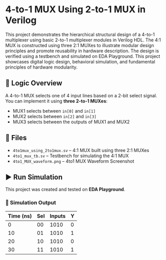 # 4-to-1 MUX Using 2-to-1 MUX in Verilog

This project demonstrates the hierarchical structural design of a 4-to-1 multiplexer using basic 2-to-1 multiplexer modules in Verilog HDL. The 4:1 MUX is constructed using three 2:1 MUXes to illustrate modular design principles and promote reusability in hardware description. The design is verified using a testbench and simulated on EDA Playground. This project showcases digital logic design, behavioral simulation, and fundamental principles of hardware modularity.

## 🧠 Logic Overview

A 4-to-1 MUX selects one of 4 input lines based on a 2-bit select signal. You can implement it using **three 2-to-1 MUXes**:
- MUX1 selects between `in[0]` and `in[1]`
- MUX2 selects between `in[2]` and `in[3]`
- MUX3 selects between the outputs of MUX1 and MUX2

## 📎 Files

- `4to1mux_using_2to1mux.sv` – 4:1 MUX built using three 2:1 MUXes
- `4to1_mux_tb.sv` – Testbench for simulating the 4:1 MUX
- `4to1_MUX_waveform.png` – 4to1 MUX Waveform Screenshot 

## ▶️ Run Simulation

This project was created and tested on **EDA Playground**.

### 🧪 Simulation Output

| Time (ns) | Sel | Inputs | Y |
|-----------|-----|--------|---|
| 0         | 00  | 1010   | 0 |
| 10        | 01  | 1010   | 1 |
| 20        | 10  | 1010   | 0 |
| 30        | 11  | 1010   | 1 |



